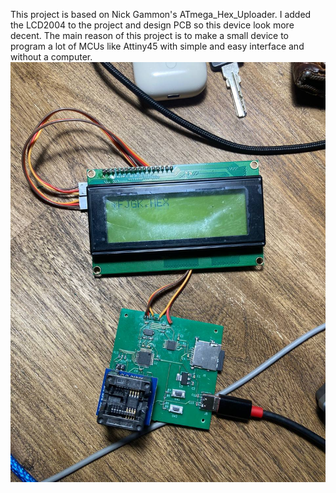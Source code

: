 This project is based on Nick Gammon's ATmega_Hex_Uploader.
I added the LCD2004 to the project and design PCB so this device look more decent.
The main reason of this project is to make a small device to program a lot of MCUs like Attiny45
with simple and easy interface and without a computer. 
![alt text](device.jpg)